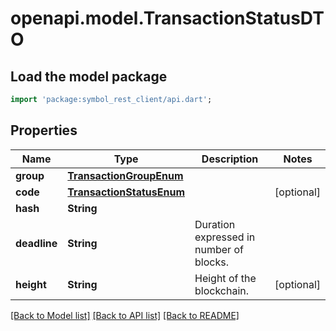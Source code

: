 # openapi.model.TransactionStatusDTO

## Load the model package
```dart
import 'package:symbol_rest_client/api.dart';
```

## Properties
Name | Type | Description | Notes
------------ | ------------- | ------------- | -------------
**group** | [**TransactionGroupEnum**](TransactionGroupEnum.md) |  | 
**code** | [**TransactionStatusEnum**](TransactionStatusEnum.md) |  | [optional] 
**hash** | **String** |  | 
**deadline** | **String** | Duration expressed in number of blocks. | 
**height** | **String** | Height of the blockchain. | [optional] 

[[Back to Model list]](../README.md#documentation-for-models) [[Back to API list]](../README.md#documentation-for-api-endpoints) [[Back to README]](../README.md)



